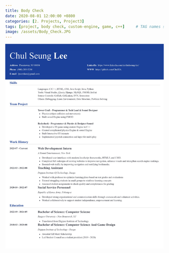 ```yaml
---
title: Body Check
date: 2020-08-01 12:00:00 +0800
categories: [2. Projects, Project3]
tags: [project, body check, custom-engine, game, c++]     # TAG names should always be lowercase
image: /assets/Body_Check.JPG
---
```


![img-description](/assets/ChulSeung_Lee_Resume.jpg)